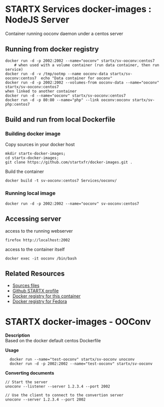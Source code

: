 # STARTX Services docker-images : NodeJS Server

Container running ooconv daemon under a centos server

## Running from docker registry

	docker run -d -p 2002:2002 --name="ooconv" startx/sv-ooconv:centos7
        # when used with a volume container (run data container, then run service)
	docker run -d -v /tmp/ootmp --name ooconv-data startx/sv-ooconv:centos7  echo "Data container for ooconv"
	docker run -d -p 2002:2002 --volumes-from ooconv-data --name="ooconv" startx/sv-ooconv:centos7
	when linked to another container
	docker run -d --name="ooconv" startx/sv-ooconv:centos7
	docker run -d -p 80:80 --name="php" --link ooconv:ooconv startx/sv-php:centos7

## Build and run from local Dockerfile
### Building docker image
Copy sources in your docker host 

	mkdir startx-docker-images; 
	cd startx-docker-images;
	git clone https://github.com/startxfr/docker-images.git .

Build the container

	docker build -t sv-ooconv:centos7 Services/ooconv/

### Running local image

	docker run -d -p 2002:2002 --name="ooconv" sv-ooconv:centos7

## Accessing server
access to the running webserver

	firefox http://localhost:2002

access to the container itself

	docker exec -it ooconv /bin/bash

## Related Resources
* [Sources files](https://github.com/startxfr/docker-images/tree/master/Services/ooconv)
* [Github STARTX profile](https://github.com/startxfr/docker-images)
* [Docker registry for this container](https://registry.hub.docker.com/u/startx/sv-ooconv/)
* [Docker registry for Fedora](https://registry.hub.docker.com/u/fedora/)

STARTX docker-images - OOConv
=============================

**Description**  
Based on the docker default centos Dockerfile

**Usage**  

	  docker run --name="test-ooconv" startx/sv-ooconv unoconv
	  docker run -d -p 2002:2002 --name="test-ooconv" startx/sv-ooconv


**Converting documents**

	// Start the server 
	unoconv --listener --server 1.2.3.4 --port 2002

	// Use the client to connect to the convertion server
	unoconv --server 1.2.3.4 --port 2002
